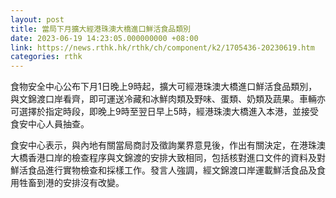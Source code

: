 ```yaml
---
layout: post
title: 當局下月擴大經港珠澳大橋進口鮮活食品類別
date: 2023-06-19 14:23:05.000000000 +08:00
link: https://news.rthk.hk/rthk/ch/component/k2/1705436-20230619.htm
categories: rthk
---
```


食物安全中心公布下月1日晚上9時起，擴大可經港珠澳大橋進口鮮活食品類別，與文錦渡口岸看齊，即可運送冷藏和冰鮮肉類及野味、蛋類、奶類及蔬果。車輛亦可選擇於指定時段，即晚上9時至翌日早上5時，經港珠澳大橋進入本港，並接受食安中心人員抽查。

食安中心表示，與內地有關當局商討及徵詢業界意見後，作出有關決定，在港珠澳大橋香港口岸的檢查程序與文錦渡的安排大致相同，包括核對進口文件的資料及對鮮活食品進行實物檢查和採樣工作。發言人強調，經文錦渡口岸運載鮮活食品及食用牲畜到港的安排沒有改變。
